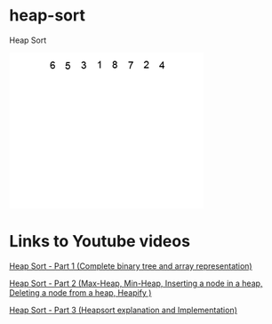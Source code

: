 # heap-sort
Heap Sort

![Heap Sort](heapsort-example.gif?raw=true "Heap Sort")

# Links to Youtube videos

[Heap Sort - Part 1 (Complete binary tree and array representation)](https://www.youtube.com/watch?v=cXSQK8b9psE "Complete binary tree and array representation")

[Heap Sort - Part 2 (Max-Heap, Min-Heap, Inserting a node in a heap, Deleting a node from a heap, Heapify )](https://www.youtube.com/watch?v=NQAAZOjnCjk "Max-Heap, Min-Heap, Inserting a node in a heap, Deleting a node from a heap, Heapify")

[Heap Sort - Part 3 (Heapsort explanation and Implementation)](https://www.youtube.com/watch?v=S2Xg_MPcB1A "Heapsort explanation and Implementation")
